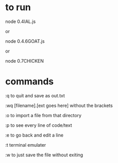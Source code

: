 # to run

node 0.4IAL.js

or 

node 0.4.6GOAT.js

or

node 0.7CHICKEN

# commands

:q to quit and save as out.txt


:wq [filename].[ext goes here] without the brackets

:o to import a file from that directory

:p to see every line of code/text

:e to go back and edit a line

:t terminal emulater

:w to just save the file without exiting
